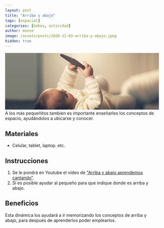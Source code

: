 ```yaml
---
layout: post
title: "Arriba y abajo"
tags: [espacial]
categories: [bebes, actividad]
author: monse
image: /assets/posts/2020-11-03-arriba-y-abajo.jpeg
hidden: true
---
```

![Actividad de arriba y abajo](/assets/posts/2020-11-03-arriba-y-abajo.jpeg)<br/> 
A los más pequeñitos tambien es importante enseñarles los conceptos de espacio, ayudándolos a ubicarse y conocer.  
 
## Materiales 
- Celular, tablet, laptop. etc.

## Instrucciones 
1. Se le pondrá en Youtube el vídeo de ["Arriba y abajo aprendemos cantando"](https://www.youtube.com/watch?v=gc5bFNZl9mw).
2. Si es posible ayudar al pequeño para que indique donde es arriba y abajo. 

## Beneficios 
Esta dinámica los ayudará a ir memorizando los conceptos de arriba y abajo, para después de aprenderlos poder emplearlos.